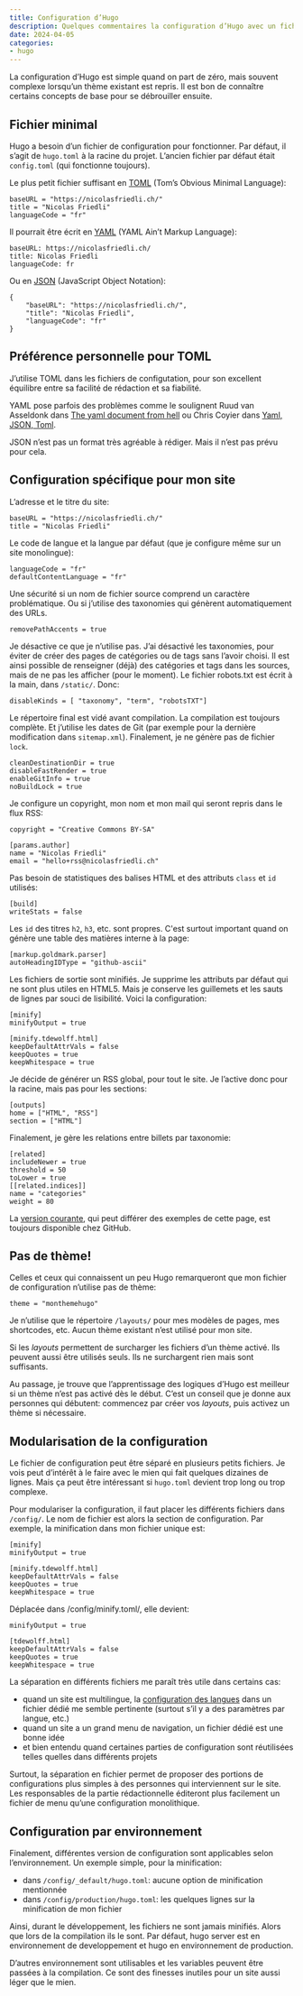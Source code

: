 ```yaml
---
title: Configuration d’Hugo
description: Quelques commentaires la configuration d’Hugo avec un fichier hugo.toml simple. Notes sur la modularisation et les environnements.
date: 2024-04-05
categories:
- hugo
---
```


La configuration d’Hugo est simple quand on part de zéro, mais souvent complexe lorsqu’un thème existant est repris. Il est bon de connaître certains concepts de base pour se débrouiller ensuite.

## Fichier minimal

Hugo a besoin d’un fichier de configuration pour fonctionner. Par défaut, il s’agit de `hugo.toml` à la racine du projet. L’ancien fichier par défaut était `config.toml` (qui fonctionne toujours).

Le plus petit fichier suffisant en [TOML](https://toml.io/en/) (Tom’s Obvious Minimal Language):

```
baseURL = "https://nicolasfriedli.ch/"
title = "Nicolas Friedli"
languageCode = "fr"
```

Il pourrait être écrit en [YAML](https://yaml.org/) (YAML Ain’t Markup Language):

```
baseURL: https://nicolasfriedli.ch/
title: Nicolas Friedli
languageCode: fr
```

Ou en [JSON](http://www.json.org/json-en.html) (JavaScript Object Notation):

```
{
    "baseURL": "https://nicolasfriedli.ch/",
    "title": "Nicolas Friedli",
    "languageCode": "fr"
}
```

## Préférence personnelle pour TOML

J’utilise TOML dans les fichiers de configutation, pour son excellent équilibre entre sa facilité de rédaction et sa fiabilité.

YAML pose parfois des problèmes comme le soulignent Ruud van Asseldonk dans [The yaml document from hell](https://ruudvanasseldonk.com/2023/01/11/the-yaml-document-from-hell) ou Chris Coyier dans [Yaml, JSON, Toml](https://chriscoyier.net/2023/01/27/yaml-json-toml/).

JSON n’est pas un format très agréable à rédiger. Mais il n’est pas prévu pour cela.

## Configuration spécifique pour mon site

L’adresse et le titre du site:

```
baseURL = "https://nicolasfriedli.ch/"
title = "Nicolas Friedli"
```

Le code de langue et la langue par défaut (que je configure même sur un site monolingue):

```
languageCode = "fr"
defaultContentLanguage = "fr"
```

Une sécurité si un nom de fichier source comprend un caractère problématique. Ou si j’utilise des taxonomies qui génèrent automatiquement des URLs.

```
removePathAccents = true
```

Je désactive ce que je n’utilise pas. J’ai désactivé les taxonomies, pour éviter de créer des pages de catégories ou de tags sans l’avoir choisi. Il est ainsi possible de renseigner (déjà) des catégories et tags dans les sources, mais de ne pas les afficher (pour le moment). Le fichier robots.txt est écrit à la main, dans `/static/`. Donc:

```
disableKinds = [ "taxonomy", "term", "robotsTXT"]
```

Le répertoire final est vidé avant compilation. La compilation est toujours complète. Et j’utilise les dates de Git (par exemple pour la dernière modification dans `sitemap.xml`). Finalement, je ne génère pas de fichier `lock`.

```
cleanDestinationDir = true
disableFastRender = true
enableGitInfo = true
noBuildLock = true
```

Je configure un copyright, mon nom et mon mail qui seront repris dans le flux RSS:

```
copyright = "Creative Commons BY-SA"

[params.author]
name = "Nicolas Friedli"
email = "hello+rss@nicolasfriedli.ch"
```

Pas besoin de statistiques des balises HTML et des attributs `class` et `id` utilisés:

```
[build]
writeStats = false
```

Les `id` des titres `h2`, `h3`, etc. sont propres. C'est surtout important quand on génère une table des matières interne à la page:

```
[markup.goldmark.parser]
autoHeadingIDType = "github-ascii"
```

Les fichiers de sortie sont minifiés. Je supprime les attributs par défaut qui ne sont plus utiles en HTML5. Mais je conserve les guillemets et les sauts de lignes par souci de lisibilité. Voici la configuration:

```
[minify]
minifyOutput = true

[minify.tdewolff.html]
keepDefaultAttrVals = false
keepQuotes = true
keepWhitespace = true
```

Je décide de générer un RSS global, pour tout le site. Je l’active donc pour la racine, mais pas pour les sections:

```
[outputs]
home = ["HTML", "RSS"]
section = ["HTML"]
```

Finalement, je gère les relations entre billets par taxonomie:

```
[related]
includeNewer = true
threshold = 50
toLower = true
[[related.indices]]
name = "categories"
weight = 80
```

La [version courante](https://github.com/nfriedli/nicolasfriedli.ch/blob/main/hugo.toml), qui peut différer des exemples de cette page, est toujours disponible chez GitHub.

## Pas de thème!

Celles et ceux qui connaissent un peu Hugo remarqueront que mon fichier de configuration n’utilise pas de thème:

```
theme = "monthemehugo"
```

Je n’utilise que le répertoire `/layouts/` pour mes modèles de pages, mes shortcodes, etc. Aucun thème existant n’est utilisé pour mon site.

Si les *layouts* permettent de surcharger les fichiers d’un thème activé. Ils peuvent aussi être utilisés seuls. Ils ne surchargent rien mais sont suffisants.

Au passage, je trouve que l’apprentissage des logiques d’Hugo est meilleur si un thème n’est pas activé dès le début. C’est un conseil que je donne aux personnes qui débutent: commencez par créer vos *layouts*, puis activez un thème si nécessaire.

## Modularisation de la configuration

Le fichier de configuration peut être séparé en plusieurs petits fichiers. Je vois peut d’intérêt à le faire avec le mien qui fait quelques dizaines de lignes. Mais ça peut être intéressant si `hugo.toml` devient trop long ou trop complexe.

Pour modulariser la configuration, il faut placer les différents fichiers dans `/config/`. Le nom de fichier est alors la section de configuration. Par exemple, la minification dans mon fichier unique est:

```
[minify]
minifyOutput = true

[minify.tdewolff.html]
keepDefaultAttrVals = false
keepQuotes = true
keepWhitespace = true
```

Déplacée dans /config/minify.toml/, elle devient:

```
minifyOutput = true

[tdewolff.html]
keepDefaultAttrVals = false
keepQuotes = true
keepWhitespace = true
```

La séparation en différents fichiers me paraît très utile dans certains cas:

- quand un site est multilingue, la [configuration des langues](https://gohugo.io/content-management/multilingual/#configure-languages) dans un fichier dédié me semble pertinente (surtout s’il y a des paramètres par langue, etc.)
- quand un site a un grand menu de navigation, un fichier dédié est une bonne idée
- et bien entendu quand certaines parties de configuration sont réutilisées telles quelles dans différents projets

Surtout, la séparation en fichier permet de proposer des portions de configurations plus simples à des personnes qui interviennent sur le site. Les responsables de la partie rédactionnelle éditeront plus facilement un fichier de menu qu’une configuration monolithique.

## Configuration par environnement

Finalement, différentes version de configuration sont applicables selon l’environnement. Un exemple simple, pour la minification:

- dans `/config/_default/hugo.toml`: aucune option de minification mentionnée
- dans `/config/production/hugo.toml`: les quelques lignes sur la minification de mon fichier

Ainsi, durant le développement, les fichiers ne sont jamais minifiés. Alors que lors de la compilation ils le sont. Par défaut, hugo server est en environnement de developpement et hugo en environnement de production.

D’autres environnement sont utilisables et les variables peuvent être passées à la compilation. Ce sont des finesses inutiles pour un site aussi léger que le mien.
